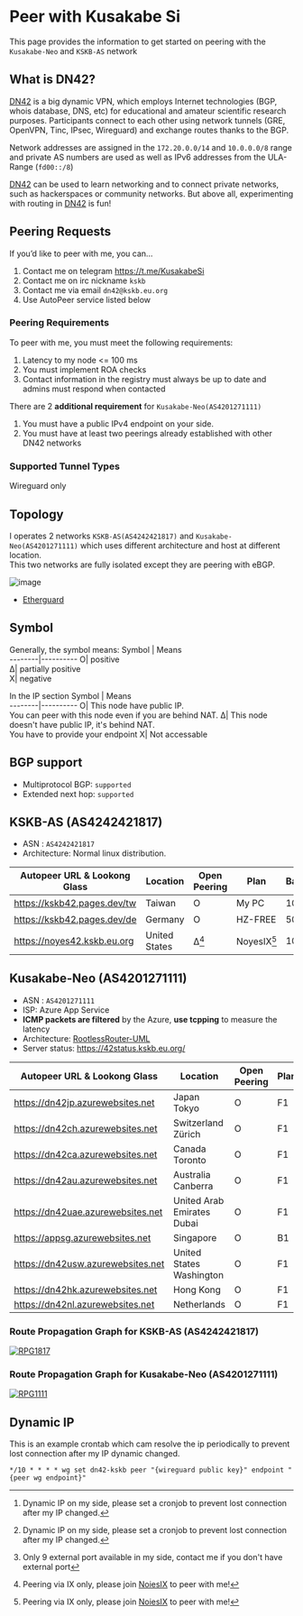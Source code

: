 # Peer with Kusakabe Si
This page provides the information to get started on peering with the `Kusakabe-Neo` and `KSKB-AS` network

## What is DN42?

[DN42](https://lantian.pub/en/article/modify-website/dn42-experimental-network-2020.lantian/) is a big dynamic VPN, which employs Internet technologies (BGP, whois database, DNS, etc) for educational and amateur scientific research purposes. Participants connect to each other using network tunnels (GRE, OpenVPN, Tinc, IPsec, Wireguard) and exchange routes thanks to the BGP. 

Network addresses are assigned in the `172.20.0.0/14` and `10.0.0.0/8` range and private AS numbers are used as well as IPv6 addresses from the ULA-Range (`fd00::/8`) 

[DN42](https://lantian.pub/en/article/modify-website/dn42-experimental-network-2020.lantian/) can be used to learn networking and to connect private networks, such as hackerspaces or community networks. But above all, experimenting with routing in [DN42](https://lantian.pub/en/article/modify-website/dn42-experimental-network-2020.lantian/) is fun!

## Peering Requests

If you’d like to peer with me, you can...
1. Contact me on telegram https://t.me/KusakabeSi
2. Contact me on irc nickname `kskb`
3. Contact me via email `dn42@kskb.eu.org`
4. Use AutoPeer service listed below

### Peering Requirements
To peer with me, you must meet the following requirements:

1. Latency to my node <= 100 ms
1. You must implement ROA checks
2. Contact information in the registry must always be up to date and admins must respond when contacted

There are 2 **additional requirement** for `Kusakabe-Neo(AS4201271111)`

1. You must have a public IPv4 endpoint on your side.
2. You must have at least two peerings already established with other DN42 networks

### Supported Tunnel Types

Wireguard only

## Topology

I operates 2 networks `KSKB-AS(AS4242421817)` and `Kusakabe-Neo(AS4201271111)` which uses different architecture and host at different location.  
This two networks are fully isolated except they are peering with eBGP.

![image](https://user-images.githubusercontent.com/73118488/141317915-985c2c12-4cad-4956-a622-67123023de5d.png)

* [Etherguard](https://github.com/KusakabeSi/EtherGuard-VPN)

## Symbol

Generally, the symbol means: 
Symbol  | Means             
--------|----------
O| positive  
Δ| partially positive  
X| negative  

In the IP section
Symbol  | Means             
--------|----------
O| This node have public IP. <br>You can peer with this node even if you are behind NAT.
Δ| This node doesn't have public IP, it's behind NAT.<br>You have to provide your endpoint
X| Not accessable

## BGP support
* Multiprotocol BGP: `supported`
* Extended next hop: `supported`

## KSKB-AS (AS4242421817)
* ASN : `AS4242421817`
* Architecture: Normal linux distribution.

Autopeer URL & Lookong Glass     | Location                     | Open Peering | Plan    |Bandwidth|IPv4 |IPv6 |
---------------------------------|------------------------------|--------------|---------|---------|-----|-----|
https://kskb42.pages.dev/tw      | Taiwan                       | O            | My PC   | 100mbps | O[^dynamicip]  | O[^dynamicip]  |
https://kskb42.pages.dev/de      | Germany                      | O            | HZ-FREE | 500mbps | Δ[^limitedport]  | Δ   |
https://noyes42.kskb.eu.org      | United States                | Δ[^noyexix]  | NoyesIX[^noyexix] | 100mbps | X  | O   |

## Kusakabe-Neo (AS4201271111)
* ASN : `AS4201271111`
* ISP: Azure App Service
* **ICMP packets are filtered** by the Azure, **use tcpping** to measure the latency
* Architecture: [RootlessRouter-UML](https://github.com/KusakabeSi/RootlessRouter-UML/)
* Server status: https://42status.kskb.eu.org/

Autopeer URL & Lookong Glass     | Location                     | Open Peering | Plan   |Bandwidth |IPv4 |IPv6 |
---------------------------------|------------------------------|--------------|--------|--------- |-----|-----|
https://dn42jp.azurewebsites.net |Japan Tokyo                   | O            | F1     | 2mbps    | Δ   | X   |
https://dn42ch.azurewebsites.net |Switzerland Zürich            | O            | F1     | 2mbps    | Δ   | X   |
https://dn42ca.azurewebsites.net |Canada Toronto                | O            | F1     | 2mbps    | Δ   | X   |
https://dn42au.azurewebsites.net |Australia Canberra            | O            | F1     | 2mbps    | Δ   | X   |
https://dn42uae.azurewebsites.net|United Arab Emirates Dubai    | O            | F1     | 2mbps    | Δ   | X   |
https://appsg.azurewebsites.net  |Singapore                     | O            | B1     | 100mbps  | Δ   | X   |
https://dn42usw.azurewebsites.net|United States Washington      | O            | F1     | 2mbps    | Δ   | X   |          
https://dn42hk.azurewebsites.net |Hong Kong                     | O            | F1     | 2mbps    | Δ   | X   |          
https://dn42nl.azurewebsites.net |Netherlands                   | O            | F1     | 2mbps    | Δ   | X   |               

### Route Propagation Graph for KSKB-AS (AS4242421817)
[![RPG1817](https://bgp-api.strexp.net/as_graph/AS4242421817)](https://bgp42.strexp.net/asInfo/4242421817)

### Route Propagation Graph for Kusakabe-Neo (AS4201271111)
[![RPG1111](https://bgp-api.strexp.net/as_graph/AS4201271111)](https://bgp42.strexp.net/asInfo/4201271111)

## Dynamic IP

This is an example crontab which cam resolve the ip periodically to prevent lost connection after my IP dynamic changed.
```
*/10 * * * * wg set dn42-kskb peer "{wireguard public key}" endpoint "{peer wg endpoint}"
```

[^dynamicip]: Dynamic IP on my side, please set a cronjob to prevent lost connection after my IP changed.
[^limitedport]: Only 9 external port available in my side, contact me if you don't have external port
[^noyexix]: Peering via IX only, please join [NoiesIX](https://piao.nicholas.wang/) to peer with me!
